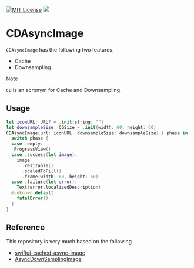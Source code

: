 <a href="https://github.com/ueshun109/CDAsyncImage/blob/main/LICENSE"><img alt="MIT License" src="https://img.shields.io/badge/license-MIT-green.svg"></a>
<a href="https://github.com/apple/swift-package-manager" alt="Firestore on Swift Package Manager"><img src="https://img.shields.io/badge/SPM-compatible-brightgreen.svg" /></a>

# CDAsyncImage

`CDAsyncImage` has the following two features.
- Cache
- Downsampling

> [!NOTE]
> `CD` is an acronym for Cache and Downsampling.

## Usage
```swift
let iconURL: URL? = .init(string: "")
let downsampleSize: CGSize = .init(width: 60, height: 60)
CDAsyncImage(url: iconURL, downsampleSize: downsampleSize) { phase in
  switch phase {
  case .empty:
   ProgressView()
  case .success(let image):
    image
      .resizable()
      .scaledToFill()
      .frame(width: 60, height: 60)
  case .failure(let error):
    Text(error.localizedDescription)
  @unknown default:
    fatalError()
  }
}
```

## Reference
This repository is very much based on the following
- [swiftui-cached-async-image](https://github.com/lorenzofiamingo/swiftui-cached-async-image)
- [AsyncDownSamplingImage](https://github.com/fummicc1/AsyncDownSamplingImage)
